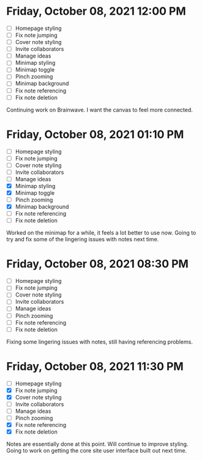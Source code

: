 # Friday, October 08, 2021 12:00 PM
- [ ] Homepage styling
- [ ] Fix note jumping
- [ ] Cover note styling
- [ ] Invite collaborators
- [ ] Manage ideas
- [ ] Minimap styling
- [ ] Minimap toggle
- [ ] Pinch zooming
- [ ] Minimap background
- [ ] Fix note referencing
- [ ] Fix note deletion

Continuing work on Brainwave. I want the canvas to feel more connected.

# Friday, October 08, 2021 01:10 PM
- [ ] Homepage styling
- [ ] Fix note jumping
- [ ] Cover note styling
- [ ] Invite collaborators
- [ ] Manage ideas
- [X] Minimap styling
- [X] Minimap toggle
- [ ] Pinch zooming
- [X] Minimap background
- [ ] Fix note referencing
- [ ] Fix note deletion

Worked on the minimap for a while, it feels a lot better to use now.
Going to try and fix some of the lingering issues with notes next time.

# Friday, October 08, 2021 08:30 PM
- [ ] Homepage styling
- [ ] Fix note jumping
- [ ] Cover note styling
- [ ] Invite collaborators
- [ ] Manage ideas
- [ ] Pinch zooming
- [ ] Fix note referencing
- [ ] Fix note deletion

Fixing some lingering issues with notes, still having referencing problems.

# Friday, October 08, 2021 11:30 PM
- [ ] Homepage styling
- [X] Fix note jumping
- [X] Cover note styling
- [ ] Invite collaborators
- [ ] Manage ideas
- [ ] Pinch zooming
- [X] Fix note referencing
- [X] Fix note deletion

Notes are essentially done at this point. Will continue to improve styling.
Going to work on getting the core site user interface built out next time.
